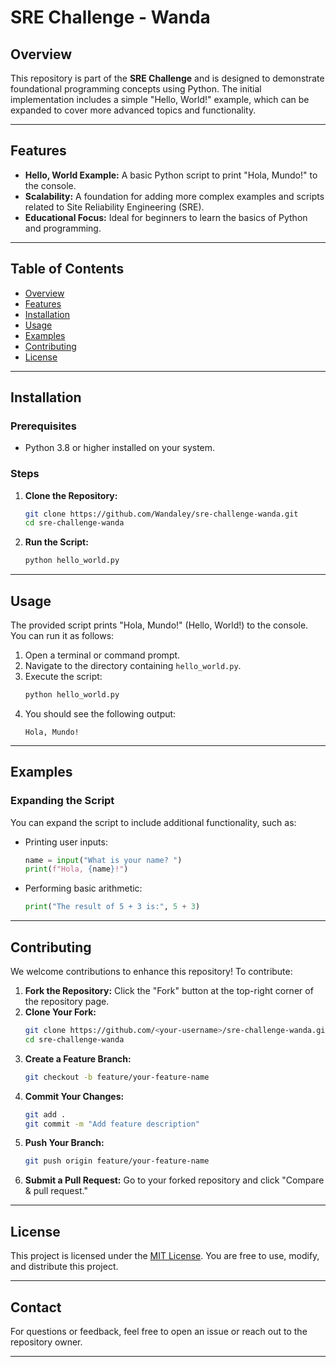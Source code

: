 # SRE Challenge - Wanda

## Overview

This repository is part of the **SRE Challenge** and is designed to demonstrate foundational programming concepts using Python. The initial implementation includes a simple "Hello, World!" example, which can be expanded to cover more advanced topics and functionality.

---

## Features

- **Hello, World Example:** A basic Python script to print "Hola, Mundo!" to the console.
- **Scalability:** A foundation for adding more complex examples and scripts related to Site Reliability Engineering (SRE).
- **Educational Focus:** Ideal for beginners to learn the basics of Python and programming.

---

## Table of Contents

- [Overview](#overview)
- [Features](#features)
- [Installation](#installation)
- [Usage](#usage)
- [Examples](#examples)
- [Contributing](#contributing)
- [License](#license)

---

## Installation

### Prerequisites
- Python 3.8 or higher installed on your system.

### Steps

1. **Clone the Repository:**
   ```bash
   git clone https://github.com/Wandaley/sre-challenge-wanda.git
   cd sre-challenge-wanda
   ```

2. **Run the Script:**
   ```bash
   python hello_world.py
   ```

---

## Usage

The provided script prints "Hola, Mundo!" (Hello, World!) to the console. You can run it as follows:

1. Open a terminal or command prompt.
2. Navigate to the directory containing `hello_world.py`.
3. Execute the script:
   ```bash
   python hello_world.py
   ```
4. You should see the following output:
   ```plaintext
   Hola, Mundo!
   ```

---

## Examples

### Expanding the Script
You can expand the script to include additional functionality, such as:
- Printing user inputs:
  ```python
  name = input("What is your name? ")
  print(f"Hola, {name}!")
  ```
- Performing basic arithmetic:
  ```python
  print("The result of 5 + 3 is:", 5 + 3)
  ```

---

## Contributing

We welcome contributions to enhance this repository! To contribute:

1. **Fork the Repository:** Click the "Fork" button at the top-right corner of the repository page.
2. **Clone Your Fork:**
   ```bash
   git clone https://github.com/<your-username>/sre-challenge-wanda.git
   cd sre-challenge-wanda
   ```
3. **Create a Feature Branch:**
   ```bash
   git checkout -b feature/your-feature-name
   ```
4. **Commit Your Changes:**
   ```bash
   git add .
   git commit -m "Add feature description"
   ```
5. **Push Your Branch:**
   ```bash
   git push origin feature/your-feature-name
   ```
6. **Submit a Pull Request:** Go to your forked repository and click "Compare & pull request."

---

## License

This project is licensed under the [MIT License](LICENSE). You are free to use, modify, and distribute this project.

---

## Contact

For questions or feedback, feel free to open an issue or reach out to the repository owner.

---